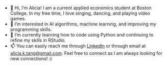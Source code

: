 - 👋 Hi, I’m Alicia! I am a current applied economics student at Boston College. In my free time, I love singing, dancing, and playing video games.
- 👀 I’m interested in AI algorithms, machine learning, and improving my programming skills.
- 🌱 I’m currently learning how to code using Python and continuing to refine my skills in RStudio. 
- 📫 You can easily reach me through [LinkedIn](https://www.linkedin.com/in/aliciatang6/) or through email at alicia.k.tang@gmail.com. Feel free to connect as I am always looking for new connections! :)
